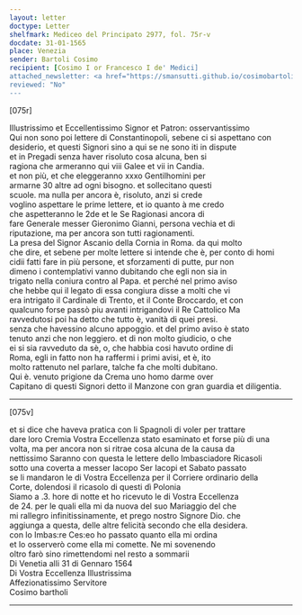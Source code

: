 ```yaml
---
layout: letter
doctype: Letter
shelfmark: Mediceo del Principato 2977, fol. 75r-v
docdate: 31-01-1565
place: Venezia
sender: Bartoli Cosimo
recipient: [Cosimo I or Francesco I de' Medici]
attached_newsletter: <a href="https://smansutti.github.io/cosimobartoli/texts/3079_061/">3079_061</a>
reviewed: "No"
---
```


[075r]  
  
  
Illustrissimo et Eccellentissimo Signor et Patron: osservantissimo  
Qui non sono poi lettere di Constantinopoli, sebene ci si aspettano con  
desiderio, et questi Signori sino a qui se ne sono iti in dispute  
et in Pregadi senza haver risoluto cosa alcuna, ben si  
ragiona che armeranno qui viii Galee et vii in Candia.  
et non più, et che eleggeranno xxxo Gentilhomini per  
armarne 30 altre ad ogni bisogno. et sollecitano questi  
scuole. ma nulla per ancora è, risoluto, anzi si crede  
voglino aspettare le prime lettere, et io quanto à me credo  
che aspetteranno le 2de et le Se Ragionasi ancora di  
fare Generale messer Gieronimo Gianni, persona vechia et di  
riputazione, ma per ancora son tutti ragionamenti.  
La presa del Signor Ascanio della Cornia in Roma. da qui molto  
che dire, et sebene per molte lettere si intende che è, per conto di homi  
cidii fatti fare in più persone, et sforzamenti di putte, pur non  
dimeno i contemplativi vanno dubitando che egli non sia in  
trigato nella coniura contro al Papa. et perché nel primo aviso  
che hebbe qui il legato di essa congiura disse a molti che vi  
era intrigato il Cardinale di Trento, et il Conte Broccardo, et con  
qualcuno forse passò piu avanti intrigandovi il Re Cattolico Ma  
ravvedutosi poi ha detto che tutto è, vanità di quei presi.  
senza che havessino alcuno appoggio. et del primo aviso è stato  
tenuto anzi che non leggiero. et di non molto giudicio, o che  
ei si sia ravveduto da sè, o, che habbia cosi havuto ordine di  
Roma, egli in fatto non ha raffermi i primi avisi, et è, ito  
molto rattenuto nel parlare, talche fa che molti dubitano.  
Qui è. venuto prigione da Crema uno homo darme over  
Capitano di questi Signori detto il Manzone con gran guardia et diligentia.  
  
---  

[075v]  
  
  
et si dice che haveva pratica con li Spagnoli di voler per trattare  
dare loro Cremia Vostra Eccellenza stato esaminato et forse più di una  
volta, ma per ancora non si ritrae cosa alcuna de la causa da  
nettissimo Saranno con questa le lettere dello Imbasciadore Ricasoli  
sotto una coverta a messer Iacopo Ser Iacopi et Sabato passato  
se li mandaron le di Vostra Eccellenza per il Corriere ordinario della  
Corte, dolendosi il ricasolo di questi dì Polonia  
Siamo a .3. hore di notte et ho ricevuto le di Vostra Eccellenza  
de 24. per le quali ella mi da nuova del suo Mariaggio del che  
mi rallegro infinitissinamente, et prego nostro Signore Dio. che  
aggiunga a questa, delle altre felicità secondo che ella desidera.  
con lo Imbas:re Ces:eo ho passato quanto ella mi ordina  
et lo osserverò come ella mi comette. Ne mi sovenendo  
oltro farò sino rimettendomi nel resto a sommarii  
Di Venetia alli 31 di Gennaro 1564  
Di Vostra Eccellenza Illustrissima  
Affezionatissimo Servitore  
Cosimo bartholi  
  
---  

